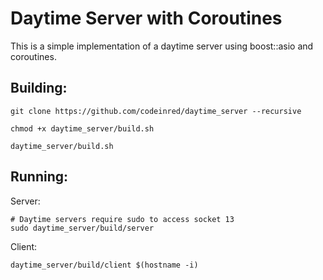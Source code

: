 # Daytime Server with Coroutines

This is a simple implementation of a daytime server using boost::asio and coroutines.

## Building:

```
git clone https://github.com/codeinred/daytime_server --recursive

chmod +x daytime_server/build.sh

daytime_server/build.sh
```

## Running:
Server:
```
# Daytime servers require sudo to access socket 13
sudo daytime_server/build/server
```
Client:
```
daytime_server/build/client $(hostname -i)
```
